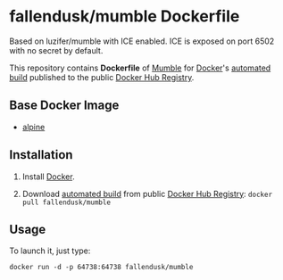# fallendusk/mumble Dockerfile
Based on luzifer/mumble with ICE enabled. ICE is exposed on port 6502 with no secret by default.

This repository contains **Dockerfile** of [Mumble](http://wiki.mumble.info/wiki/Main_Page) for [Docker](https://www.docker.com/)'s [automated build](https://registry.hub.docker.com/u/luzifer/mumble/) published to the public [Docker Hub Registry](https://registry.hub.docker.com/).

## Base Docker Image

- [alpine](https://hub.docker.com/_/alpine)

## Installation

1. Install [Docker](https://www.docker.com/).

2. Download [automated build](https://registry.hub.docker.com/u/fallendusk/mumble/) from public [Docker Hub Registry](https://registry.hub.docker.com/): `docker pull fallendusk/mumble`

## Usage

To launch it, just type:

```
docker run -d -p 64738:64738 fallendusk/mumble
```
